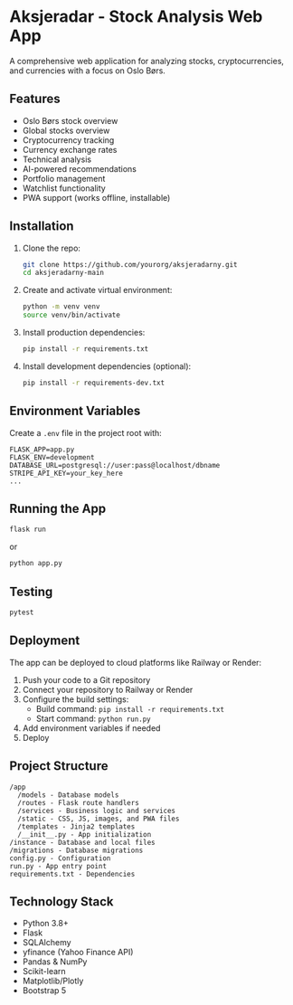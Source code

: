 # Aksjeradar - Stock Analysis Web App

A comprehensive web application for analyzing stocks, cryptocurrencies, and currencies with a focus on Oslo Børs.

## Features

- Oslo Børs stock overview
- Global stocks overview
- Cryptocurrency tracking
- Currency exchange rates
- Technical analysis
- AI-powered recommendations
- Portfolio management
- Watchlist functionality
- PWA support (works offline, installable)

## Installation
1. Clone the repo:
   ```bash
   git clone https://github.com/yourorg/aksjeradarny.git
   cd aksjeradarny-main
   ```
2. Create and activate virtual environment:
   ```bash
   python -m venv venv
   source venv/bin/activate
   ```
3. Install production dependencies:
   ```bash
   pip install -r requirements.txt
   ```
4. Install development dependencies (optional):
   ```bash
   pip install -r requirements-dev.txt
   ```

## Environment Variables
Create a `.env` file in the project root with:
```
FLASK_APP=app.py
FLASK_ENV=development
DATABASE_URL=postgresql://user:pass@localhost/dbname
STRIPE_API_KEY=your_key_here
...
```

## Running the App
```bash
flask run
```
or
```bash
python app.py
```

## Testing
```bash
pytest
```

## Deployment

The app can be deployed to cloud platforms like Railway or Render:

1. Push your code to a Git repository
2. Connect your repository to Railway or Render
3. Configure the build settings:
   - Build command: `pip install -r requirements.txt`
   - Start command: `python run.py`
4. Add environment variables if needed
5. Deploy

## Project Structure

```
/app
  /models - Database models
  /routes - Flask route handlers
  /services - Business logic and services
  /static - CSS, JS, images, and PWA files
  /templates - Jinja2 templates
  /__init__.py - App initialization
/instance - Database and local files
/migrations - Database migrations
config.py - Configuration
run.py - App entry point
requirements.txt - Dependencies
```

## Technology Stack

- Python 3.8+
- Flask
- SQLAlchemy
- yfinance (Yahoo Finance API)
- Pandas & NumPy
- Scikit-learn
- Matplotlib/Plotly
- Bootstrap 5
